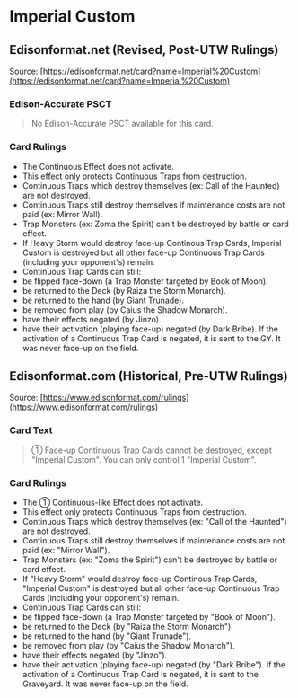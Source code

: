 # Imperial Custom

## Edisonformat.net (Revised, Post-UTW Rulings)

Source: [https://edisonformat.net/card?name=Imperial%20Custom](https://edisonformat.net/card?name=Imperial%20Custom)

### Edison-Accurate PSCT

> No Edison-Accurate PSCT available for this card.

### Card Rulings

*   The Continuous Effect does not activate.
*   This effect only protects Continuous Traps from destruction.
*   Continuous Traps which destroy themselves (ex: Call of the Haunted) are not destroyed.
*   Continuous Traps still destroy themselves if maintenance costs are not paid (ex: Mirror Wall).
*   Trap Monsters (ex: Zoma the Spirit) can't be destroyed by battle or card effect.
*   If Heavy Storm would destroy face-up Continous Trap Cards, Imperial Custom is destroyed but all other face-up Continuous Trap Cards (including your opponent's) remain.
*   Continuous Trap Cards can still:
*   be flipped face-down (a Trap Monster targeted by Book of Moon).
*   be returned to the Deck (by Raiza the Storm Monarch).
*   be returned to the hand (by Giant Trunade).
*   be removed from play (by Caius the Shadow Monarch).
*   have their effects negated (by Jinzo).
*   have their activation (playing face-up) negated (by Dark Bribe). If the activation of a Continuous Trap Card is negated, it is sent to the GY. It was never face-up on the field.


## Edisonformat.com (Historical, Pre-UTW Rulings)

Source: [https://www.edisonformat.com/rulings](https://www.edisonformat.com/rulings)

### Card Text

> ① Face-up Continuous Trap Cards cannot be destroyed, except "Imperial Custom". You can only control 1 "Imperial Custom".

### Card Rulings

*   The ① Continuous-like Effect does not activate.
*   This effect only protects Continuous Traps from destruction.
*   Continuous Traps which destroy themselves (ex: "Call of the Haunted") are not destroyed.
*   Continuous Traps still destroy themselves if maintenance costs are not paid (ex: "Mirror Wall").
*   Trap Monsters (ex: "Zoma the Spirit") can't be destroyed by battle or card effect.
*   If "Heavy Storm" would destroy face-up Continous Trap Cards, "Imperial Custom" is destroyed but all other face-up Continuous Trap Cards (including your opponent's) remain.
*   Continuous Trap Cards can still:
*   be flipped face-down (a Trap Monster targeted by "Book of Moon").
*   be returned to the Deck (by "Raiza the Storm Monarch").
*   be returned to the hand (by "Giant Trunade").
*   be removed from play (by "Caius the Shadow Monarch").
*   have their effects negated (by "Jinzo").
*   have their activation (playing face-up) negated (by "Dark Bribe"). If the activation of a Continuous Trap Card is negated, it is sent to the Graveyard. It was never face-up on the field.


